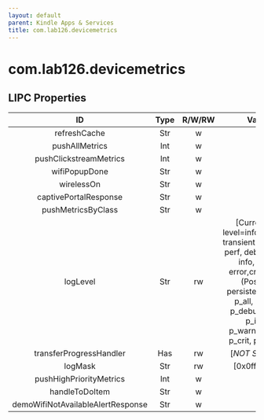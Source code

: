 ```yaml
---
layout: default
parent: Kindle Apps & Services
title: com.lab126.devicemetrics
---
```


# com.lab126.devicemetrics

## LIPC Properties

| ID                                | Type | R/W/RW | Value                                                                                                                                                                                                     | Description |
|:---------------------------------:|:----:|:------:|:---------------------------------------------------------------------------------------------------------------------------------------------------------------------------------------------------------:|:-----------:|
| refreshCache                      | Str  | w      |                                                                                                                                                                                                           | TODO        |
| pushAllMetrics                    | Int  | w      |                                                                                                                                                                                                           | TODO        |
| pushClickstreamMetrics            | Int  | w      |                                                                                                                                                                                                           | TODO        |
| wifiPopupDone                     | Str  | w      |                                                                                                                                                                                                           | TODO        |
| wirelessOn                        | Str  | w      |                                                                                                                                                                                                           | TODO        |
| captivePortalResponse             | Str  | w      |                                                                                                                                                                                                           | TODO        |
| pushMetricsByClass                | Str  | w      |                                                                                                                                                                                                           | TODO        |
| logLevel                          | Str  | rw     | [Current log level=info(Possible transient levels: all, perf, debug[9-0], info, warn, error,crit, none)(Possible persistent levels: p_all, p_perf, p_debug[0-9], p_info, p_warn,p_error, p_crit, p_none)] | TODO        |
| transferProgressHandler           | Has  | rw     | [*NOT SHOWN*]                                                                                                                                                                                             | TODO        |
| logMask                           | Str  | rw     | [0x0fff0000]                                                                                                                                                                                              | TODO        |
| pushHighPriorityMetrics           | Int  | w      |                                                                                                                                                                                                           | TODO        |
| handleToDoItem                    | Str  | w      |                                                                                                                                                                                                           | TODO        |
| demoWifiNotAvailableAlertResponse | Str  | w      |                                                                                                                                                                                                           | TODO        |
